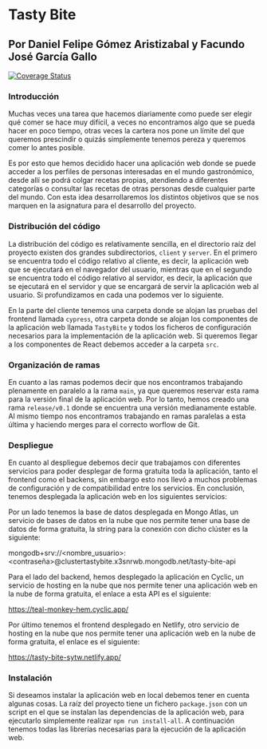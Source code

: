 # Tasty Bite
## Por Daniel Felipe Gómez Aristizabal y Facundo José García Gallo

[![Coverage Status](https://coveralls.io/repos/github/SyTW2324/E04/badge.svg?branch=release/v0.1)](https://coveralls.io/github/SyTW2324/E04?branch=release/v0.1)

### Introducción

Muchas veces una tarea que hacemos diariamente como puede ser elegir qué comer se hace muy difícil, a veces no encontramos algo que se pueda hacer en poco tiempo, otras veces la cartera nos pone un límite del que queremos prescindir o quizás simplemente tenemos pereza y queremos comer lo antes posible.

Es por esto que hemos decidido hacer una aplicación web donde se puede acceder a los perfiles de personas interesadas en el mundo gastronómico, desde allí se podrá colgar recetas propias, atendiendo a diferentes categorías o consultar las recetas de otras personas desde cualquier parte del mundo. Con esta idea desarrollaremos los distintos objetivos que se nos marquen en la asignatura para el desarrollo del proyecto.


### Distribución del código

La distribución del código es relativamente sencilla, en el directorio raíz del proyecto existen dos grandes subdirectorios, `client` y `server`. En el primero se encuentra todo el código relativo al cliente, es decir, la aplicación web que se ejecutará en el navegador del usuario, mientras que en el segundo se encuentra todo el código relativo al servidor, es decir, la aplicación que se ejecutará en el servidor y que se encargará de servir la aplicación web al usuario. Si profundizamos en cada una podemos ver lo siguiente.

En la parte del cliente tenemos una carpeta donde se alojan las pruebas del frontend llamada `cypress`, otra carpeta donde se alojan los componentes de la aplicación web llamada `TastyBite` y todos los ficheros de configuración necesarios para la implementación de la aplicación web. Si queremos llegar a los componentes de React debemos acceder a la carpeta `src`.

### Organización de ramas

En cuanto a las ramas podemos decir que nos encontramos trabajando plenamente en paralelo a la rama `main`, ya que queremos reservar esta rama para la versión final de la aplicación web. Por lo tanto, hemos creado una rama `release/v0.1` donde se encuentra una versión medianamente estable. Al mismo tiempo nos encontramos trabajando en ramas paralelas a esta última y haciendo merges para el correcto worflow de Git.

### Despliegue

En cuanto al despliegue debemos decir que trabajamos con diferentes servicios para poder desplegar de forma gratuita toda la aplicación, tanto el frontend como el backens, sin embargo esto nos llevó a muchos problemas de configuración y de compatibilidad entre los servicios. En conclusión, tenemos desplegada la aplicación web en los siguientes servicios:

Por un lado tenemos la base de datos desplegada en Mongo Atlas, un servicio de bases de datos en la nube que nos permite tener una base de datos de forma gratuita, la string para la conexión con dicho clúster es la siguiente:

mongodb+srv://<nombre_usuario>:<contraseña>@clustertastybite.x3snrwb.mongodb.net/tasty-bite-api

Para el lado del backend, hemos desplegado la aplicación en Cyclic, un servicio de hosting en la nube que nos permite tener una aplicación web en la nube de forma gratuita, el enlace a esta API es el siguiente:

https://teal-monkey-hem.cyclic.app/

Por último tenemos el frontend desplegado en Netlify, otro servicio de hosting en la nube que nos permite tener una aplicación web en la nube de forma gratuita, el enlace es el siguiente:

https://tasty-bite-sytw.netlify.app/


### Instalación

Si deseamos instalar la aplicación web en local debemos tener en cuenta algunas cosas. La raíz del proyecto tiene un fichero `package.json` con un script en el que se instalan las dependencias de la aplicación web, para ejecutarlo simplemente realizar `npm run install-all`. A continuación tenemos todas las librerías necesarias para la ejecución de la aplicación web. 